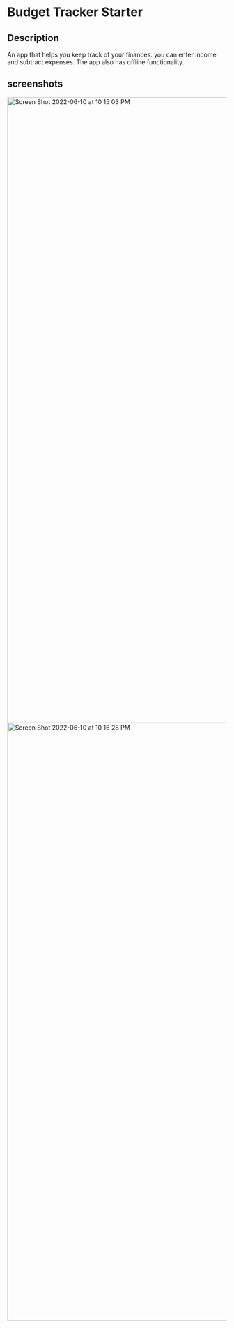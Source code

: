 # Budget Tracker Starter

## Description
An app that helps you keep track of your finances. you can enter income and subtract expenses. The app also has offline functionality.

## screenshots
<img width="1434" alt="Screen Shot 2022-06-10 at 10 15 03 PM" src="https://user-images.githubusercontent.com/95439170/173168842-0a46673e-f813-428d-b4c1-008473c6c0c4.png">
<img width="1370" alt="Screen Shot 2022-06-10 at 10 16 28 PM" src="https://user-images.githubusercontent.com/95439170/173168873-1d9e323f-215a-47c2-b82a-7dc69208940e.png">
